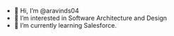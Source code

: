 - 👋 Hi, I’m @aravinds04
- 👀 I’m interested in Software Architecture and Design
- 🌱 I’m currently learning Salesforce.

<!---
aravinds04/aravinds04 is a ✨ special ✨ repository because its `README.md` (this file) appears on your GitHub profile.
You can click the Preview link to take a look at your changes.
--->
